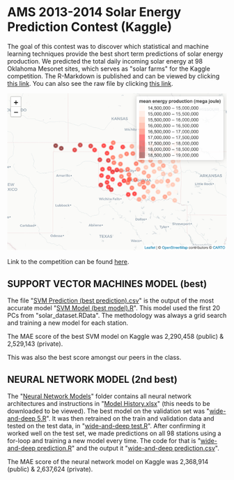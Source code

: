 # AMS 2013-2014 Solar Energy Prediction Contest (Kaggle)
The goal of this contest was to discover which statistical and machine learning techniques provide the best short term predictions of solar energy production. We  predicted the total daily incoming solar energy at 98 Oklahoma Mesonet sites, which serves as "solar farms" for the Kaggle competition. The R-Markdown is published and can be viewed by clicking [this link](https://rpubs.com/jonashellevang/Exploratory_Data_Analysis). You can also see the raw file by clicking [this link](https://github.com/Jonashellevang/IE_MBD_2020/blob/master/R%20-%20Solar%20Energy%20Prediction/Exploratory%20Data%20Analysis.Rmd).

![EDA](https://github.com/Jonashellevang/IE_MBD_2020/blob/master/R%20-%20Solar%20Energy%20Prediction/EDA.png)

Link to the competition can be found [here](https://www.kaggle.com/c/ams-2014-solar-energy-prediction-contest).

## SUPPORT VECTOR MACHINES MODEL (best)
The file "[SVM Prediction (best prediction).csv](https://github.com/Jonashellevang/IE_MBD_2020/blob/master/R%20-%20Solar%20Energy%20Prediction/SVM%20Prediction%20(best%20prediction).csv)" is the output of the most accurate model "[SVM Model (best model).R](https://github.com/Jonashellevang/IE_MBD_2020/blob/master/R%20-%20Solar%20Energy%20Prediction/SVM%20Model%20(best%20model).R)". This model used the first 20 PCs from "solar_dataset.RData". The methodology was always a grid search and training a new model for each station.

The MAE score of the best SVM model on Kaggle was 2,290,458 (public) & 2,529,143 (private).

This was also the best score amongst our peers in the class.

## NEURAL NETWORK MODEL (2nd best)
The "[Neural Network Models](https://github.com/Jonashellevang/IE_MBD_2020/tree/master/R%20-%20Solar%20Energy%20Prediction/Neural%20Network%20Models)" folder contains all neural network architectures and instructions in "[Model History.xlsx](https://github.com/Jonashellevang/IE_MBD_2020/blob/master/R%20-%20Solar%20Energy%20Prediction/Neural%20Network%20Models/Model%20History.xlsx)" (this needs to be downloaded to be viewed). The best model on the validation set was "[wide-and-deep 5.R](https://github.com/Jonashellevang/IE_MBD_2020/blob/master/R%20-%20Solar%20Energy%20Prediction/Neural%20Network%20Models/wide-and-deep%205.R)". It was then retrained on the train and validation data and tested on the test data, in "[wide-and-deep test.R](https://github.com/Jonashellevang/IE_MBD_2020/blob/master/R%20-%20Solar%20Energy%20Prediction/Neural%20Network%20Models/wide-and-deep%20test.R)". After confirming it worked well on the test set, we made predictions on all 98 stations using a for-loop and training a new model every time. The code for that is "[wide-and-deep prediction.R](https://github.com/Jonashellevang/IE_MBD_2020/blob/master/R%20-%20Solar%20Energy%20Prediction/Neural%20Network%20Models/wide-and-deep%20prediction.R)" and the output it "[wide-and-deep prediction.csv](https://github.com/Jonashellevang/IE_MBD_2020/blob/master/R%20-%20Solar%20Energy%20Prediction/Neural%20Network%20Models/wide-and-deep%20prediction.csv)".

The MAE score of the neural network model on Kaggle was 2,368,914 (public) & 2,637,624 (private).
